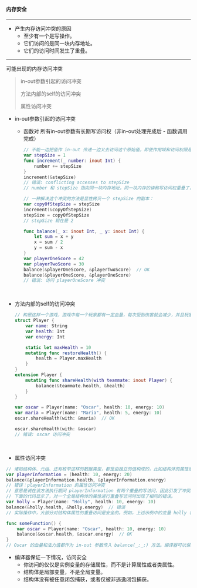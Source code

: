 #### 内存安全

---

- 产生内存访问冲突的原因
  - 至少有一个是写操作。
  - 它们访问的是同一块内存地址。
  - 它们的访问时间发生了重叠。

---

可能出现的内存访问冲突

> in-out参数引起的访问冲突
>
> 方法内部的self的访问冲突
>
> 属性访问冲突



- in-out参数引起的访问冲突

  - 函数对 所有in-out参数有长期写访问权（非in-out处理完成后 - 函数调用完成）

    ```swift
    // 不能一边把值作 in-out 传递一边又去访问这个原始值，即使作用域和访问权限是允许的--任何访问原始值都会造成冲突
    var stepSize = 1
    func increment(_ number: inout Int) {
        number += stepSize
    }
    increment(&stepSize)
    // 错误: conflicting accesses to stepSize
    // number 和 stepSize 指向同一块内存地址。同一块内存的读和写访问权重叠了，因而产生了冲突。

    // 一种解决这个冲突的方法是显性拷贝一个 stepSize 的副本：
    var copyOfStepSize = stepSize
    increment(&copyOfStepSize)
    stepSize = copyOfStepSize
    // stepSize 现在是 2
    ```

    ```swift
    func balance(_ x: inout Int, _ y: inout Int) {
        let sum = x + y
        x = sum / 2
        y = sum - x
    }
    var playerOneScore = 42
    var playerTwoScore = 30
    balance(&playerOneScore, &playerTwoScore)  // OK
    balance(&playerOneScore, &playerOneScore)
    // 错误: 访问 playerOneScore 冲突

    ```

    ​

- 方法内部的self的访问冲突

  ```swift
  // 构思这样一个游戏，游戏中每一个玩家都有一定血量，每次受到伤害就会减少，并且玩家还拥有一定法力值，每当使用特殊技能也会减少。
  struct Player {
      var name: String
      var health: Int
      var energy: Int

      static let maxHealth = 10
      mutating func restoreHealth() {
          health = Player.maxHealth
      }
  }
  extension Player {
      mutating func shareHealth(with teammate: inout Player) {
          balance(&teammate.health, &health)
      }
  }

  var oscar = Player(name: "Oscar", health: 10, energy: 10)
  var maria = Player(name: "Maria", health: 5, energy: 10)
  oscar.shareHealth(with: &maria)  // OK

  oscar.shareHealth(with: &oscar)
  // 错误: oscar 访问冲突
  ```

  ​

- 属性访问冲突

```swift
// 诸如结构体、元组、还有枚举这样的数据类型，都是由独立的值构成的，比如结构体的属性或者元组的元素。由于这些数据类型都是值类型，改变其中任意一个值就相当于改变了其整体，也就是说对一个属性的读写访问需要对其整体进行读写访问。例如，元组元素的写访问重叠就会产生冲突：
var playerInformation = (health: 10, energy: 20)
balance(&playerInformation.health, &playerInformation.energy)
// 错误：playerInformation 的属性访问冲突
// 意思是说在该方法执行期间 playerInformation 有两个重叠的写访问，因此引发了冲突。
// 下面的代码显示了，对一个全局结构体的属性进行重叠写访问时出现了相同的错误。
var holly = Player(name: "Holly", health: 10, energy: 10)
balance(&holly.health, &holly.energy)  // 错误
// 实际操作中，大部分对结构体属性的重叠访问是安全的。例如，上述示例中的变量 holly 被修改成了局部变量而不是全局变量，编译器可以证明对结构体的存储属性进行重叠访问是安全的：

func someFunction() {
    var oscar = Player(name: "Oscar", health: 10, energy: 10)
    balance(&oscar.health, &oscar.energy)  // OK
}
// Oscar 的血量和法力值都作为 in-out 参数传入 balance(_:_:) 方法。编译器可以保证内存安全，因为这两个存储属性在任何情况下都不会相互影响。
```



- 编译器保证一下情况，访问安全
  - 你访问的仅仅是实例变量的存储属性，而不是计算属性或者类属性。
  - 结构体是局部变量，不是全局变量。
  - 结构体没有被任意闭包捕获，或者仅被非逃逸闭包捕获。